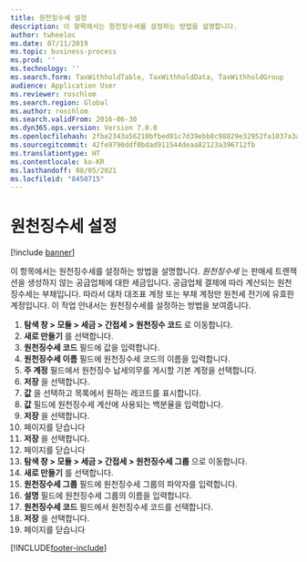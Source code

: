 ```yaml
---
title: 원천징수세 설정
description: 이 항목에서는 원천징수세를 설정하는 방법을 설명합니다.
author: twheeloc
ms.date: 07/11/2019
ms.topic: business-process
ms.prod: ''
ms.technology: ''
ms.search.form: TaxWithholdTable, TaxWithholdData, TaxWithholdGroup
audience: Application User
ms.reviewer: roschlom
ms.search.region: Global
ms.author: roschlom
ms.search.validFrom: 2016-06-30
ms.dyn365.ops.version: Version 7.0.0
ms.openlocfilehash: 2fbe2343a56210bfbed01c7d39ebb8c98829e32952fa1037a3ae0845776be064
ms.sourcegitcommit: 42fe9790ddf0bdad911544deaa82123a396712fb
ms.translationtype: HT
ms.contentlocale: ko-KR
ms.lasthandoff: 08/05/2021
ms.locfileid: "8450715"
---
```

# <a name="set-up-withholding-tax"></a>원천징수세 설정

[!include [banner](../../includes/banner.md)]

이 항목에서는 원천징수세를 설정하는 방법을 설명합니다. *원천징수세* 는 판매세 트랜잭션을 생성하지 않는 공급업체에 대한 세금입니다. 공급업체 결제에 따라 계산되는 원천징수세는 부채입니다. 따라서 대차 대조표 계정 또는 부채 계정만 원천세 전기에 유효한 계정입니다. 이 작업 안내서는 원천징수세를 설정하는 방법을 보여줍니다.

1. **탐색 창 > 모듈 > 세금 > 간접세 > 원천징수 코드** 로 이동합니다.
2. **새로 만들기** 를 선택합니다.
3. **원천징수세 코드** 필드에 값을 입력합니다.
4. **원천징수세 이름** 필드에 원천징수세 코드의 이름을 입력합니다.
5. **주 계정** 필드에서 원천징수 납세의무를 게시할 기본 계정을 선택합니다.
6. **저장** 을 선택합니다.
7. **값** 을 선택하고 목록에서 원하는 레코드를 표시합니다.
8. **값** 필드에 원천징수세 계산에 사용되는 백분율을 입력합니다.
9. **저장** 을 선택합니다.
10. 페이지를 닫습니다
11. **저장** 을 선택합니다.
12. 페이지를 닫습니다
13. **탐색 창 > 모듈 > 세금 > 간접세 > 원천징수세 그룹** 으로 이동합니다.
14. **새로 만들기** 를 선택합니다.
15. **원천징수세 그룹** 필드에 원천징수세 그룹의 파악자를 입력합니다.
16. **설명** 필드에 원천징수세 그룹의 이름을 입력합니다.
17. **원천징수세 코드** 필드에서 원천징수세 코드를 선택합니다.
18. **저장** 을 선택합니다.
19. 페이지를 닫습니다



[!INCLUDE[footer-include](../../../includes/footer-banner.md)]